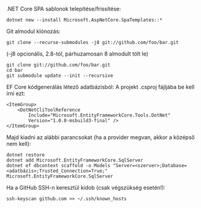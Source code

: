 .NET Core SPA sablonok telepítése/frissítése:
```
dotnet new --install Microsoft.AspNetCore.SpaTemplates::*
```

Git almodul klónozás:
```
git clone --recurse-submodules -j8 git://github.com/foo/bar.git
```
(-j8 opcionális, 2.8-tól, párhuzamosan 8 almodult tölt le)
```
git clone git://github.com/foo/bar.git
cd bar
git submodule update --init --recursive
```

EF Core kódgenerálás létező adatbázisból:
A projekt .csproj fájljába be kell írni ezt:
```
<ItemGroup>
    <DotNetCliToolReference
        Include="Microsoft.EntityFrameworkCore.Tools.DotNet"
        Version="1.0.0-msbuild3-final" />
</ItemGroup>
```

Majd kiadni az alábbi parancsokat (ha a provider megvan, akkor a középső nem kell):
```
dotnet restore
dotnet add Microsoft.EntityFrameworkCore.SqlServer
dotnet ef dbcontext scaffold -o Models "Server=<szerver>;Database=<adatbázis>;Trusted_Connection=True;" Microsoft.EntityFrameworkCore.SqlServer
```

Ha a GitHub SSH-n keresztül kidob (csak végszükség esetén!):
```
ssh-keyscan github.com >> ~/.ssh/known_hosts
```
